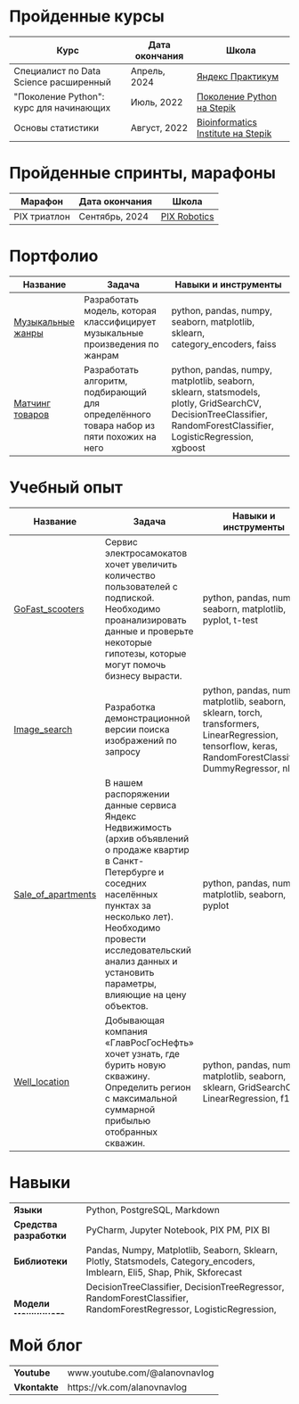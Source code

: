 # Пройденные курсы
| Курс |  Дата окончания | Школа | 
| --- | --- | --- |
| Специалист по Data Science расширенный |Апрель, 2024 | [Яндекс Практикум](https://practicum.yandex.ru/) | 
| "Поколение Python": курс для начинающих |Июль, 2022 | [Поколение Python на Stepik](https://stepik.org/org/pygen) | 
| Основы статистики|Август, 2022 | [Bioinformatics Institute на Stepik](https://stepik.org/org/bioinf) | 

# Пройденные спринты, марафоны
| Марафон |  Дата окончания | Школа | 
| --- | --- | --- |
| PIX триатлон |Сентябрь, 2024 | [PIX Robotics](https://pix.ru/) |


# Портфолио
| Название | Задача | Навыки и инструменты|
| --- | --- | --- |
| [Музыкальные жанры](https://github.com/Nadika25/Portfolio/tree/master/Music_genre) | Разработать модель, которая классифицирует музыкальные произведения по жанрам| python, pandas, numpy, seaborn, matplotlib, sklearn, category_encoders, faiss | - |
| [Матчинг товаров](https://github.com/Nadika25/Portfolio/tree/master/Product_matching) | Разработать алгоритм, подбирающий для определённого товара набор из пяти похожих на него| python, pandas, numpy, matplotlib, seaborn, sklearn, statsmodels, plotly, GridSearchCV, DecisionTreeClassifier, RandomForestClassifier, LogisticRegression, xgboost | - |

# Учебный опыт
| Название | Задача | Навыки и инструменты|
| --- | --- | --- |
| [GoFast_scooters](https://github.com/Nadika25/YP_study_projects/tree/main/GoFast_scooters) | Сервис электросамокатов хочет увеличить количество пользователей с подпиской. Необходимо проанализировать данные и проверьте некоторые гипотезы, которые могут помочь бизнесу вырасти.| python, pandas, numpy, seaborn, matplotlib, pyplot, t-test| - |
| [Image_search](https://github.com/Nadika25/YP_study_projects/tree/main/Image_search) | Разработка демонстрационной версии поиска изображений по запросу| python, pandas, numpy, matplotlib, seaborn, sklearn, torch, transformers, LinearRegression, tensorflow, keras, RandomForestClassifier, DummyRegressor, nlp | - |
| [Sale_of_apartments](https://github.com/Nadika25/YP_study_projects/tree/main/Sale_of_apartments) | В нашем распоряжении данные сервиса Яндекс Недвижимость (архив объявлений о продаже квартир в Санкт-Петербурге и соседних населённых пунктах за несколько лет). Необходимо провести исследовательский анализ данных и установить параметры, влияющие на цену объектов.| python, pandas, numpy, matplotlib, seaborn, pyplot | - |
| [Well_location](https://github.com/Nadika25/YP_study_projects/tree/main/Well_location) | Добывающая компания «ГлавРосГосНефть» хочет узнать, где бурить новую скважину. Определить регион с максимальной суммарной прибылью отобранных скважин.| python, pandas, numpy, matplotlib, seaborn, sklearn, GridSearchCV, LinearRegression, f1 | - |

# Навыки
 <table style="height: 200">
    <tr>
     <td><b>Языки</b></td>
        <td>Python, PostgreSQL, Markdown</td>
    </tr>
    <tr>
     <td><b>Средства разработки</b></td>
        <td>PyCharm, Jupyter Notebook, PIX PM, PIX BI</td>
    </tr>
    <tr>
     <td><b>Библиотеки</b></td>
        <td> Pandas, Numpy, Matplotlib, Seaborn, Sklearn, Plotly, Statsmodels, Category_encoders, Imblearn, Eli5, Shap, Phik, Skforecast</td>
    </tr>
    <tr>
     <td><b>Модели машинного обучения</b></td>
        <td>DecisionTreeClassifier, DecisionTreeRegressor, RandomForestClassifier, RandomForestRegressor, LogisticRegression, LinearRegression, XGBClassifier, LGBMRegressor, CatBoostRegressor, SARIMAX, FAISS</td>
    </tr> 
    <tr>
</table>

# Мой блог
 <table ight=100>
    <tr>
     <td><b>Youtube</b></td>
        <td>www.youtube.com/@alanovnavlog</td>
    </tr>
    <tr>
     <td><b>Vkontakte</b></td>
        <td>https://vk.com/alanovnavlog</td>
    </tr>
    </tr>
    <tr>
</table>

